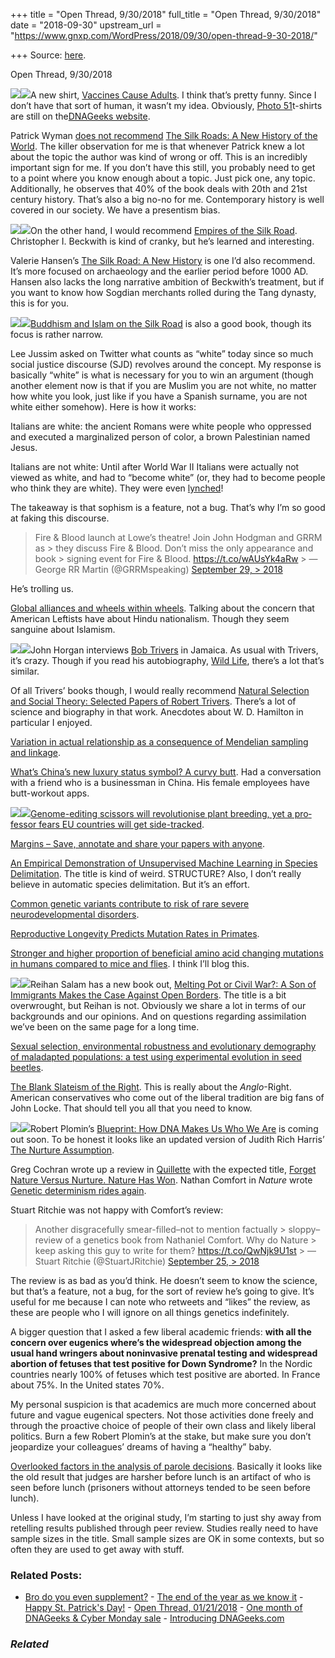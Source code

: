 +++
title = "Open Thread, 9/30/2018"
full_title = "Open Thread, 9/30/2018"
date = "2018-09-30"
upstream_url = "https://www.gnxp.com/WordPress/2018/09/30/open-thread-9-30-2018/"

+++
Source: [here](https://www.gnxp.com/WordPress/2018/09/30/open-thread-9-30-2018/).

Open Thread, 9/30/2018

[![](https://i0.wp.com/www.gnxp.com/WordPress/wp-content/uploads/2018/09/DoHJsShUwAAvJPk.jpg?resize=200%2C200&ssl=1)![](https://i0.wp.com/www.gnxp.com/WordPress/wp-content/uploads/2018/09/DoHJsShUwAAvJPk.jpg?resize=200%2C200&ssl=1)](https://dnageeks.com/products/vaccines-cause-adults?utm_source=open_thread_9302018&utm_medium=dnageeks)A new shirt, [Vaccines Cause Adults](https://dnageeks.com/products/vaccines-cause-adults?utm_source=open_thread_9302018&utm_medium=dnageeks). I think that’s pretty funny. Since I don’t have that sort of human, it wasn’t my idea. Obviously, [Photo 51](https://dnageeks.com/collections/frontpage/products/rosalind-franklin-photograph-51?utm_source=open_thread_9302018&utm_medium=dnageeks)t-shirts are still on the[DNAGeeks website](https://dnageeks.com/collections/frontpage/products/rosalind-franklin-photograph-51?utm_source=open_thread_9242018&utm_medium=dnageeks).

Patrick Wyman [does not recommend](https://art19.com/shows/tides-of-history/episodes/d2acc5d0-ad7b-4d3d-b236-7f1aed4b5799) [The Silk Roads: A New History of the World](https://www.amazon.com/exec/obidos/ASIN/B00XST7IX2/geneexpressio-20/ref=as_at/?imprToken=eb-Oguv4R44qHu7pheyFbA&slotNum=30&creativeASIN=0878933085&linkCode=w61&imprToken=QiG2bf7fc5-czG6VLZ9cSg&slotNum=164). The killer observation for me is that whenever Patrick knew a lot about the topic the author was kind of wrong or off. This is an incredibly important sign for me. If you don’t have this still, you probably need to get to a point where you know enough about a topic. Just pick one, any topic. Additionally, he observes that 40% of the book deals with 20th and 21st century history. That’s also a big no-no for me. Contemporary history is well covered in our society. We have a presentism bias.

[![](https://i0.wp.com/www.gnxp.com/WordPress/wp-content/uploads/2017/08/empiresofsilkroad.jpeg?resize=180%2C279&ssl=1)![](https://i0.wp.com/www.gnxp.com/WordPress/wp-content/uploads/2017/08/empiresofsilkroad.jpeg?resize=180%2C279&ssl=1)](https://www.amazon.com/exec/obidos/ASIN/0691150346/geneexpressio-20/ref=as_at/?imprToken=Zccfhym7GC0leQMIsLEOEw&slotNum=30&creativeASIN=0878933085&linkCode=w61&imprToken=QiG2bf7fc5-czG6VLZ9cSg&slotNum=164)On the other hand, I would recommend [Empires of the Silk Road](https://www.amazon.com/exec/obidos/ASIN/0691150346/geneexpressio-20/ref=as_at/?imprToken=Zccfhym7GC0leQMIsLEOEw&slotNum=30&creativeASIN=0878933085&linkCode=w61&imprToken=QiG2bf7fc5-czG6VLZ9cSg&slotNum=164). Christopher I. Beckwith is kind of cranky, but he’s learned and interesting.

Valerie Hansen’s [The Silk Road: A New History](https://www.amazon.com/exec/obidos/ASIN/B008YGWQT0/geneexpressio-20/ref=as_at/?imprToken=Zccfhym7GC0leQMIsLEOEw&slotNum=30&creativeASIN=0878933085&linkCode=w61&imprToken=QiG2bf7fc5-czG6VLZ9cSg&slotNum=164) is one I’d also recommend. It’s more focused on archaeology and the earlier period before 1000 AD. Hansen also lacks the long narrative ambition of Beckwith’s treatment, but if you want to know how Sogdian merchants rolled during the Tang dynasty, this is for you.

[![](https://i0.wp.com/www.gnxp.com/WordPress/wp-content/uploads/2018/09/51NFIyQpQL._SX329_BO1204203200_.jpg?resize=150%2C226&ssl=1)![](https://i0.wp.com/www.gnxp.com/WordPress/wp-content/uploads/2018/09/51NFIyQpQL._SX329_BO1204203200_.jpg?resize=150%2C226&ssl=1)](https://www.amazon.com/exec/obidos/ASIN/B00B4FJBKU/geneexpressio-20/ref=as_at/?imprToken=Zccfhym7GC0leQMIsLEOEw&slotNum=30&creativeASIN=0878933085&linkCode=w61&imprToken=QiG2bf7fc5-czG6VLZ9cSg&slotNum=164)[Buddhism and Islam on the Silk Road](https://www.amazon.com/exec/obidos/ASIN/B00B4FJBKU/geneexpressio-20/ref=as_at/?imprToken=Zccfhym7GC0leQMIsLEOEw&slotNum=30&creativeASIN=0878933085&linkCode=w61&imprToken=QiG2bf7fc5-czG6VLZ9cSg&slotNum=164) is also a good book, though its focus is rather narrow.

Lee Jussim asked on Twitter what counts as “white” today since so much social justice discourse (SJD) revolves around the concept. My response is basically “white” is what is necessary for you to win an argument (though another element now is that if you are Muslim you are not white, no matter how white you look, just like if you have a Spanish surname, you are not white either somehow). Here is how it works:

Italians are white: the ancient Romans were white people who oppressed and executed a marginalized person of color, a brown Palestinian named Jesus.

Italians are not white: Until after World War II Italians were actually not viewed as white, and had to “become white” (or, they had to become people who think they are white). They were even [lynched](https://en.wikipedia.org/wiki/March_14,_1891_New_Orleans_lynchings)!

The takeaway is that sophism is a feature, not a bug. That’s why I’m so good at faking this discourse.

> Fire & Blood launch at Lowe’s theatre! Join John Hodgman and GRRM as > they discuss Fire & Blood. Don’t miss the only appearance and book > signing event for Fire & Blood. <https://t.co/wAUsYk4aRw> >
> — George RR Martin (@GRRMspeaking) [September 29, > 2018](https://twitter.com/GRRMspeaking/status/1046116163313442816?ref_src=twsrc%5Etfw)

He’s trolling us.

[Global alliances and wheels within wheels](http://www.brownpundits.com/2018/09/30/global-alliances-and-wheels-within-wheels/?utm_source=dlvr.it&utm_medium=twitter). Talking about the concern that American Leftists have about Hindu nationalism. Though they seem sanguine about Islamism.

[![](https://i0.wp.com/www.gnxp.com/WordPress/wp-content/uploads/2018/09/download-4.jpeg?resize=184%2C274&ssl=1)![](https://i0.wp.com/www.gnxp.com/WordPress/wp-content/uploads/2018/09/download-4.jpeg?resize=184%2C274&ssl=1)](https://www.amazon.com/exec/obidos/ASIN/B017L6EHJ0/geneexpressio-20/ref=as_at/?imprToken=Wy8yomiGwFrbmAu7xW6KRw&slotNum=30&creativeASIN=0878933085&linkCode=w61&imprToken=QiG2bf7fc5-czG6VLZ9cSg&slotNum=164)John Horgan interviews [Bob Trivers](https://mindbodyproblems.com/chapter-eight/) in Jamaica. As usual with Trivers, it’s crazy. Though if you read his autobiography, [Wild Life](https://www.amazon.com/exec/obidos/ASIN/B017L6EHJ0/geneexpressio-20/ref=as_at/?imprToken=Wy8yomiGwFrbmAu7xW6KRw&slotNum=30&creativeASIN=0878933085&linkCode=w61&imprToken=QiG2bf7fc5-czG6VLZ9cSg&slotNum=164), there’s a lot that’s similar.

Of all Trivers’ books though, I would really recommend [Natural Selection and Social Theory: Selected Papers of Robert Trivers](https://www.amazon.com/exec/obidos/ASIN/0195130626/geneexpressio-20/ref=as_at/?imprToken=Wy8yomiGwFrbmAu7xW6KRw&slotNum=30&creativeASIN=0878933085&linkCode=w61&imprToken=QiG2bf7fc5-czG6VLZ9cSg&slotNum=164). There’s a lot of science and biography in that work. Anecdotes about W. D. Hamilton in particular I enjoyed.

[Variation in actual relationship as a consequence of Mendelian sampling and linkage](https://www.ncbi.nlm.nih.gov/pmc/articles/PMC3070763/).

[What’s China’s new luxury status symbol? A curvy butt](https://www.scmp.com/magazines/style/news-trends/article/2145294/whats-chinas-new-luxury-status-symbol-curvy-butt). Had a conversation with a friend who is a businessman in China. His female employees have butt-workout apps.

[![](https://i0.wp.com/www.gnxp.com/WordPress/wp-content/uploads/2018/09/naturalselectionsocialtheory.jpeg?resize=179%2C282&ssl=1)![](https://i0.wp.com/www.gnxp.com/WordPress/wp-content/uploads/2018/09/naturalselectionsocialtheory.jpeg?resize=179%2C282&ssl=1)](https://www.amazon.com/exec/obidos/ASIN/0195130626/geneexpressio-20/ref=as_at/?imprToken=Wy8yomiGwFrbmAu7xW6KRw&slotNum=30&creativeASIN=0878933085&linkCode=w61&imprToken=QiG2bf7fc5-czG6VLZ9cSg&slotNum=164)[Gen­ome-edit­ing scis­sors will re­volu­tion­ise plant breed­ing, yet a pro­fessor fears EU countries will get side-tracked](https://www.helsinki.fi/en/news/life-science-news/genome-editing-scissors-will-revolutionise-plant-breeding-yet-a-professor-fears-eu-countries-will-get-side-tracked).

[Margins – Save, annotate and share your papers with anyone](https://fermatslibrary.com/margins).

[An Empirical Demonstration of Unsupervised Machine Learning in Species Delimitation](https://www.biorxiv.org/content/early/2018/09/28/429662). The title is kind of weird. STRUCTURE? Also, I don’t really believe in automatic species delimitation. But it’s an effort.

[Common genetic variants contribute to risk of rare severe neurodevelopmental disorders](https://www.nature.com/articles/s41586-018-0566-4).

[Reproductive Longevity Predicts Mutation Rates in Primates](https://www.cell.com/current-biology/fulltext/S0960-9822(18)31134-5).

[Stronger and higher proportion of beneficial amino acid changing mutations in humans compared to mice and flies](https://www.biorxiv.org/content/early/2018/09/26/427583). I think I’ll blog this.

[![](https://i0.wp.com/www.brownpundits.com/wp-content/uploads/2018/09/meltingpot.jpeg?resize=183%2C276)![](https://i0.wp.com/www.brownpundits.com/wp-content/uploads/2018/09/meltingpot.jpeg?resize=183%2C276)](https://www.amazon.com/exec/obidos/ASIN/B06W599DSM/geneexpressio-20/ref=as_at/?imprToken=GQ1gkAgrH3kN53kgmRd8IQ&slotNum=48&creativeASIN=0878933085&linkCode=w61&imprToken=QiG2bf7fc5-czG6VLZ9cSg&slotNum=164)Reihan Salam has a new book out, [Melting Pot or Civil War?: A Son of Immigrants Makes the Case Against Open Borders](https://www.amazon.com/exec/obidos/ASIN/B06W599DSM/geneexpressio-20/ref=as_at/?imprToken=GQ1gkAgrH3kN53kgmRd8IQ&slotNum=48&creativeASIN=0878933085&linkCode=w61&imprToken=QiG2bf7fc5-czG6VLZ9cSg&slotNum=164). The title is a bit overwrought, but Reihan is not. Obviously we share a lot in terms of our backgrounds and our opinions. And on questions regarding assimilation we’ve been on the same page for a long time.

[Sexual selection, environmental robustness and evolutionary demography of maladapted populations: a test using experimental evolution in seed beetles](https://www.biorxiv.org/content/early/2018/09/25/426056).

[The Blank Slateism of the Right](https://quillette.com/2017/01/12/the-blank-slateism-of-the-right/). This is really about the *Anglo*-Right. American conservatives who come out of the liberal tradition are big fans of John Locke. That should tell you all that you need to know.

[![](https://i0.wp.com/www.gnxp.com/WordPress/wp-content/uploads/2018/09/blueprint.png?resize=180%2C280&ssl=1)![](https://i0.wp.com/www.gnxp.com/WordPress/wp-content/uploads/2018/09/blueprint.png?resize=180%2C280&ssl=1)](https://www.amazon.com/exec/obidos/ASIN/0262039168/geneexpressio-20/ref=as_at/?imprToken=l1r9e7ErxzzAn0ftS3ScWA&slotNum=30&creativeASIN=0878933085&linkCode=w61&imprToken=QiG2bf7fc5-czG6VLZ9cSg&slotNum=164)Robert Plomin’s [Blueprint: How DNA Makes Us Who We Are](https://www.amazon.com/exec/obidos/ASIN/0262039168/geneexpressio-20/ref=as_at/?imprToken=l1r9e7ErxzzAn0ftS3ScWA&slotNum=30&creativeASIN=0878933085&linkCode=w61&imprToken=QiG2bf7fc5-czG6VLZ9cSg&slotNum=164) is coming out soon. To be honest it looks like an updated version of Judith Rich Harris’ [The Nurture Assumption](https://www.amazon.com/exec/obidos/ASIN/0684857073/geneexpressio-20/ref=as_at?creativeASIN=0684857073&linkCode=w61&imprToken=UZBowicnhshcfp8zDIMsfw&slotNum=187).

Greg Cochran wrote up a review in [Quillette](https://quillette.com/2018/09/25/forget-nature-versus-nurture-nature-has-won/) with the expected title, [Forget Nature Versus Nurture. Nature Has Won](https://quillette.com/2018/09/25/forget-nature-versus-nurture-nature-has-won/). Nathan Comfort in *Nature* wrote [Genetic determinism rides again](https://www.nature.com/articles/d41586-018-06784-5).

Stuart Ritchie was not happy with Comfort’s review:

> Another disgracefully smear-filled–not to mention factually > sloppy–review of a genetics book from Nathaniel Comfort. Why do Nature > keep asking this guy to write for them? <https://t.co/QwNjk9U1st> >
> — Stuart Ritchie (@StuartJRitchie) [September 25, > 2018](https://twitter.com/StuartJRitchie/status/1044590976101228544?ref_src=twsrc%5Etfw)

The review is as bad as you’d think. He doesn’t seem to know the science, but that’s a feature, not a bug, for the sort of review he’s going to give. It’s useful for me because I can note who retweets and “likes” the review, as these are people who I will ignore on all things genetics indefinitely.

A bigger question that I asked a few liberal academic friends: **with all the concern over eugenics where’s the widespread objection among the usual hand wringers about noninvasive prenatal testing and widespread abortion of fetuses that test positive for Down Syndrome?** In the Nordic countries nearly 100% of fetuses which test positive are aborted. In France about 75%. In the United states 70%.

My personal suspicion is that academics are much more concerned about future and vague eugenical specters. Not those activities done freely and through the proactive choice of people of their own class and likely liberal politics. Burn a few Robert Plomin’s at the stake, but make sure you don’t jeopardize your colleagues’ dreams of having a “healthy” baby.

[Overlooked factors in the analysis of parole decisions](http://www.pnas.org/content/108/42/E833). Basically it looks like the old result that judges are harsher before lunch is an artifact of who is seen before lunch (prisoners without attorneys tended to be seen before lunch).

Unless I have looked at the original study, I’m starting to just shy away from retelling results published through peer review. Studies really need to have sample sizes in the title. Small sample sizes are OK in some contexts, but so often they are used to get away with stuff.

### Related Posts:

- [Bro do you even
  supplement?](https://www.gnxp.com/WordPress/2018/03/28/do-you-supplement/) - [The end of the year as we know
  it](https://www.gnxp.com/WordPress/2018/12/31/the-end-of-the-year-as-we-know-it/) - [Happy St. Patrick's
  Day!](https://www.gnxp.com/WordPress/2013/03/17/happy-st-patricks-day/) - [Open Thread,
  01/21/2018](https://www.gnxp.com/WordPress/2018/01/21/open-thread-01-21-2018/) - [One month of DNAGeeks & Cyber Monday
  sale](https://www.gnxp.com/WordPress/2017/11/26/one-month-of-dnageeks-cyber-monday-sale/) - [Introducing
  DNAGeeks.com](https://www.gnxp.com/WordPress/2017/11/02/introducing-dnageeks-com/)

### *Related*

[](https://www.addtoany.com/add_to/facebook?linkurl=https%3A%2F%2Fwww.gnxp.com%2FWordPress%2F2018%2F09%2F30%2Fopen-thread-9-30-2018%2F&linkname=Open%20Thread%2C%209%2F30%2F2018 "Facebook")[](https://www.addtoany.com/add_to/twitter?linkurl=https%3A%2F%2Fwww.gnxp.com%2FWordPress%2F2018%2F09%2F30%2Fopen-thread-9-30-2018%2F&linkname=Open%20Thread%2C%209%2F30%2F2018 "Twitter")[](https://www.addtoany.com/add_to/email?linkurl=https%3A%2F%2Fwww.gnxp.com%2FWordPress%2F2018%2F09%2F30%2Fopen-thread-9-30-2018%2F&linkname=Open%20Thread%2C%209%2F30%2F2018 "Email")[](https://www.addtoany.com/share)
